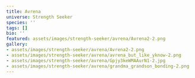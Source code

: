 ```yaml
---
title: Avrena
universe: Strength Seeker
species: ''
tags: []
bio: ''
featured: assets/images/strength-seeker/avrena/Avrena2-2.png
gallery:
- assets/images/strength-seeker/avrena/Avrena2-2.png
- assets/images/strength-seeker/avrena/avrena_but_like_yknow-2.png
- assets/images/strength-seeker/avrena/Gpjy3keWMAAurN1-2.jpg
- assets/images/strength-seeker/avrena/grandma_grandson_bonding-2.png
---
```

